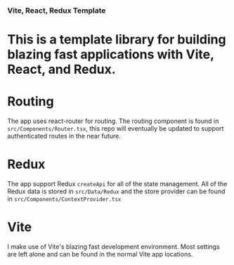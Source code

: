 ### Vite, React, Redux Template

# This is a template library for building blazing fast applications with Vite, React, and Redux.

# Routing

The app uses react-router for routing. The routing component is found in `src/Components/Router.tsx`, this repo will eventually be updated to support authenticated routes in the near future.

# Redux

The app support Redux `createApi` for all of the state management. All of the Redux data is stored in `src/Data/Redux` and the store provider can be found in `src/Components/ContextProvider.tsx`

# Vite

I make use of Vite's blazing fast development environment. Most settings are left alone and can be found in the normal Vite app locations.

